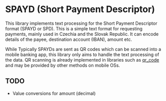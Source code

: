 # SPAYD (Short Payment Descriptor)

This library implements text processing for the Short Payment Descriptor format 
(SPAYD or SPD). This is a simple text format for requesting payments, mainly
used in Czechia and the Slovak Republic. It can encode details of the payee,
destination account (IBAN), amount etc.

While Typically SPAYDs are sent as QR codes which can be scanned into a mobile
banking app, this library only aims to handle the text processing of the data.
QR scanning is already implemented in libraries such as
[qr_code](https://crates.io/crates/qr_code) and may be provided by other
methods on mobile OSs.

## TODO
- Value conversions for amount (decimal)
